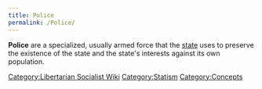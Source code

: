 ```yaml
---
title: Police
permalink: /Police/
---
```


**Police** are a specialized, usually armed force that the
[state](State_(Polity) "wikilink") uses to preserve the existence of the
state and the state's interests against its own population.

[Category:Libertarian Socialist
Wiki](Category:Libertarian_Socialist_Wiki "wikilink")
[Category:Statism](Category:Statism "wikilink")
[Category:Concepts](Category:Concepts "wikilink")